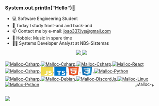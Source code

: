 ### System.out.println("Hello")🧧




<!-- - 🔭 I’m currently working on  -->
- 💻 Software Engineering Student
- 🎱 Today I study front-and and back-and
- 📫 Contact me by e-mail: joao337.jvs@gmail.com
- 🎻 Hobbie: Music in spare time
- 👨‍💻 Systems Developer Analyst at NBS-Sistemas
<div align="center">
  <a href="https://github.com/MallocD">
  <img height="180em" src="https://github-readme-stats.vercel.app/api?username=MallocD&show_icons=true&theme=dark&include_all_commits=true&count_private=true"/>
  <img height="180em" src="https://github-readme-stats.vercel.app/api/top-langs/?username=MallocD&layout=compact&langs_count=7&theme=dark"/>
</div>
<div style="display: inline_block"><br>
   <img align="center" alt="Malloc-Csharp" height="40" width="50" src="https://cdn.jsdelivr.net/gh/devicons/devicon/icons/java/java-original.svg">
   <img align="center" alt="Malloc-Csharp" height="30" width="40" src="https://cdn.jsdelivr.net/gh/devicons/devicon/icons/spring/spring-original-wordmark.svg">
   <img align="center" alt="Malloc-Csharp" height="30" width="40" src="https://cdn.jsdelivr.net/gh/devicons/devicon/icons/nodejs/nodejs-original.svg">
  <img align="center" alt="Malloc-React" height="30" width="40" src="https://cdn.jsdelivr.net/gh/devicons/devicon/icons/angularjs/angularjs-original.svg">
  <img align="center" alt="Malloc-Csharp" height="30" width="40" src="https://cdn.jsdelivr.net/gh/devicons/devicon/icons/bootstrap/bootstrap-plain-wordmark.svg">
  <img align="center" alt="Malloc-Js" height="30" width="40" src="https://raw.githubusercontent.com/devicons/devicon/master/icons/javascript/javascript-plain.svg">
  <img align="center" alt="Malloc-Ts" height="30" width="40" src="https://raw.githubusercontent.com/devicons/devicon/master/icons/typescript/typescript-plain.svg">
  <img align="center" alt="Malloc-HTML" height="30" width="40" src="https://raw.githubusercontent.com/devicons/devicon/master/icons/html5/html5-original.svg">
  <img align="center" alt="Malloc-CSS" height="30" width="40" src="https://raw.githubusercontent.com/devicons/devicon/master/icons/css3/css3-original.svg">
  <img align="center" alt="Malloc-Python" height="30" width="40" src="https://cdn.jsdelivr.net/gh/devicons/devicon/icons/c/c-original.svg">
  <img align="center" alt="Malloc-Csharp" height="30" width="40" src="https://cdn.jsdelivr.net/gh/devicons/devicon/icons/lua/lua-original-wordmark.svg">
  <img align="center" alt="Malloc-Debian" height="30" width="40" src="https://cdn.jsdelivr.net/gh/devicons/devicon/icons/debian/debian-original.svg">
  <img align="center" alt="Malloc-DiscordJs" height="30" width="40" src="https://cdn.jsdelivr.net/gh/devicons/devicon/icons/discordjs/discordjs-original.svg">
  <img align="center" alt="Malloc-Linux" height="30" width="40"  src="https://cdn.jsdelivr.net/gh/devicons/devicon/icons/linux/linux-original.svg">
  <img align="center" alt="Malloc-Python" height="30" width="40" src="https://cdn.jsdelivr.net/gh/devicons/devicon/icons/python/python-original.svg">
  <img align="right" alt="Malloc-pic" height="150" style="border-radius:100px;"
       src="https://media.discordapp.net/attachments/915817930091016233/938826072085123172/a_0fb1122d0ffb76778c38d247e4dd8335.gif?width=319&height=319">
</div>
  
  ##
 
 <a href="https://discord.gg/avTz82WD" target="_blank"><img src="https://img.shields.io/badge/Discord-7289DA?style=for-the-badge&logo=discord&logoColor=white" target="_blank"></a> 
  
 
<!--   ![Snake animation](https://github.com/MallocD/mallocd/blob/output/github-contribution-grid-snake.svg) -->
 
</div>


